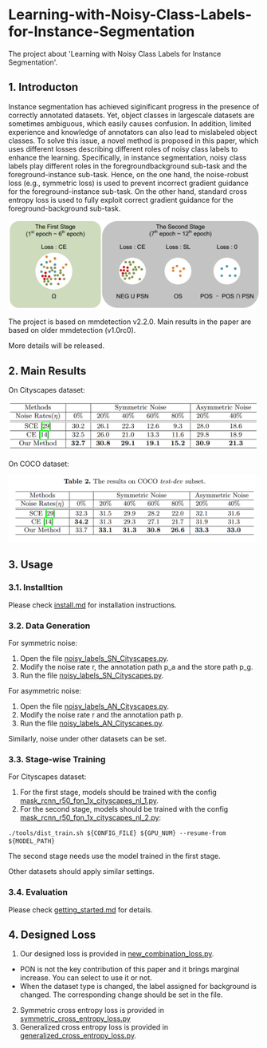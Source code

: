 # Learning-with-Noisy-Class-Labels-for-Instance-Segmentation
The project about 'Learning with Noisy Class Labels for Instance Segmentation'.

## 1. Introducton

Instance segmentation has achieved siginificant progress in the presence of correctly annotated datasets. Yet, object classes in largescale datasets are sometimes ambiguous, which easily causes confusion. In addition, limited experience and knowledge of annotators can also lead to mislabeled object classes. To solve this issue, a novel method is proposed in this paper, which uses different losses describing different roles of noisy class labels to enhance the learning. Specifically, in instance segmentation, noisy class labels play different roles in the foregroundbackground sub-task and the foreground-instance sub-task. Hence, on the one hand, the noise-robust loss (e.g., symmetric loss) is used to prevent incorrect gradient guidance for the foreground-instance sub-task. On the other hand, standard cross entropy loss is used to fully exploit correct gradient guidance for the foreground-background sub-task.

![Overview](Illustration/Overview.png)

The project is based on mmdetection v2.2.0. Main results in the paper are based on older mmdetection (v1.0rc0).

More details will be released.

## 2. Main Results

On Cityscapes dataset:

![Cityscapes](Illustration/Cityscapes.png)

On COCO dataset:

![COCO](Illustration/COCO.png)

## 3. Usage
### 3.1. Installtion

  Please check [install.md](docs/install.md) for installation instructions.

### 3.2. Data Generation

  For symmetric noise:
  1. Open the file [noisy_labels_SN_Cityscapes.py](/noisy_labels_SN_Cityscapes.py).
  2. Modify the noise rate r, the annotation path p_a and the store path p_g.
  3. Run the file [noisy_labels_SN_Cityscapes.py](/noisy_labels_SN_Cityscapes.py).
  
  For asymmetric noise:
  1. Open the file [noisy_labels_AN_Cityscapes.py](/noisy_labels_AN_Cityscapes.py).
  2. Modify the noise rate r and the annotation path p.
  3. Run the file [noisy_labels_AN_Cityscapes.py](/noisy_labels_AN_Cityscapes.py).
  
  Similarly, noise under other datasets can be set.

### 3.3. Stage-wise Training

  For Cityscapes dataset:
  1. For the first stage, models should be trained with the config [mask_rcnn_r50_fpn_1x_cityscapes_nl_1.py](/configs/cityscapes/mask_rcnn_r50_fpn_1x_cityscapes_nl_1.py).
  2. For the second stage, models should be trained with the config [mask_rcnn_r50_fpn_1x_cityscapes_nl_2.py](/configs/cityscapes/mask_rcnn_r50_fpn_1x_cityscapes_nl_2.py):
  ```shell
  ./tools/dist_train.sh ${CONFIG_FILE} ${GPU_NUM} --resume-from ${MODEL_PATH}
  ```
  The second stage needs use the model trained in the first stage.
  
  Other datasets should apply similar settings.

### 3.4. Evaluation
  
  Please check [getting_started.md](docs/getting_started.md) for details.

## 4. Designed Loss

  1. Our designed loss is provided in [new_combination_loss.py](/mmdet/models/losses/new_combination_loss.py). 
  - PON is not the key contribution of this paper and it brings marginal increase. You can select to use it or not.
  - When the dataset type is changed, the label assigned for background is changed. The corresponding change should be set in the file.
  2. Symmetric cross entropy loss is provided in [symmetric_cross_entropy_loss.py](/mmdet/models/losses/symmetric_cross_entropy_loss.py) 
  3. Generalized cross entropy loss is provided in [generalized_cross_entropy_loss.py](/mmdet/models/losses/generalized_cross_entropy_loss.py).
